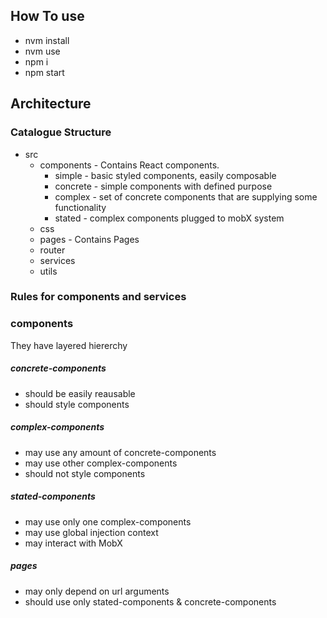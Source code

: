 ## How To use

- nvm install
- nvm use
- npm i
- npm start

## Architecture

### Catalogue Structure

- src
    - components - Contains React components.  
        - simple - basic styled components, easily composable
        - concrete - simple components with defined purpose
        - complex - set of concrete components that are supplying some functionality
        - stated - complex components plugged to mobX system
    - css
    - pages - Contains Pages
    - router
    - services
    - utils

### Rules for components and services

### components

They have layered hiererchy

##### concrete-components
- should be easily reausable
- should style components

##### complex-components
- may use any amount of concrete-components
- may use other complex-components
- should not style components

##### stated-components
- may use only one complex-components
- may use global injection context
- may interact with MobX

##### pages
- may only depend on url arguments
- should use only stated-components & concrete-components

